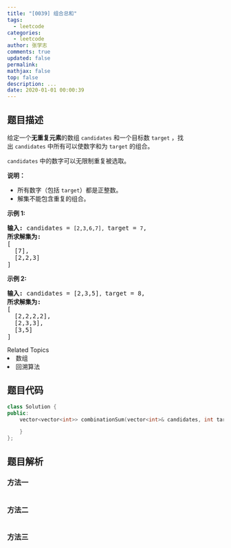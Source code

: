 ```yaml
---
title: "[0039] 组合总和"
tags:
  - leetcode
categories:
  - leetcode
author: 张学志
comments: true
updated: false
permalink:
mathjax: false
top: false
description: ...
date: 2020-01-01 00:00:39
---
```


## 题目描述

<p>给定一个<strong>无重复元素</strong>的数组&nbsp;<code>candidates</code>&nbsp;和一个目标数&nbsp;<code>target</code>&nbsp;，找出&nbsp;<code>candidates</code>&nbsp;中所有可以使数字和为&nbsp;<code>target</code>&nbsp;的组合。</p>

<p><code>candidates</code>&nbsp;中的数字可以无限制重复被选取。</p>

<p><strong>说明：</strong></p>

<ul>
	<li>所有数字（包括&nbsp;<code>target</code>）都是正整数。</li>
	<li>解集不能包含重复的组合。&nbsp;</li>
</ul>

<p><strong>示例&nbsp;1:</strong></p>

<pre><strong>输入:</strong> candidates = <code>[2,3,6,7], </code>target = <code>7</code>,
<strong>所求解集为:</strong>
[
  [7],
  [2,2,3]
]
</pre>

<p><strong>示例&nbsp;2:</strong></p>

<pre><strong>输入:</strong> candidates = [2,3,5]<code>, </code>target = 8,
<strong>所求解集为:</strong>
[
&nbsp; [2,2,2,2],
&nbsp; [2,3,3],
&nbsp; [3,5]
]</pre>
<div><div>Related Topics</div><div><li>数组</li><li>回溯算法</li></div></div>

## 题目代码

```cpp
class Solution {
public:
    vector<vector<int>> combinationSum(vector<int>& candidates, int target) {

    }
};
```

## 题目解析

### 方法一

```cpp

```

### 方法二

```cpp

```

### 方法三

```cpp

```

